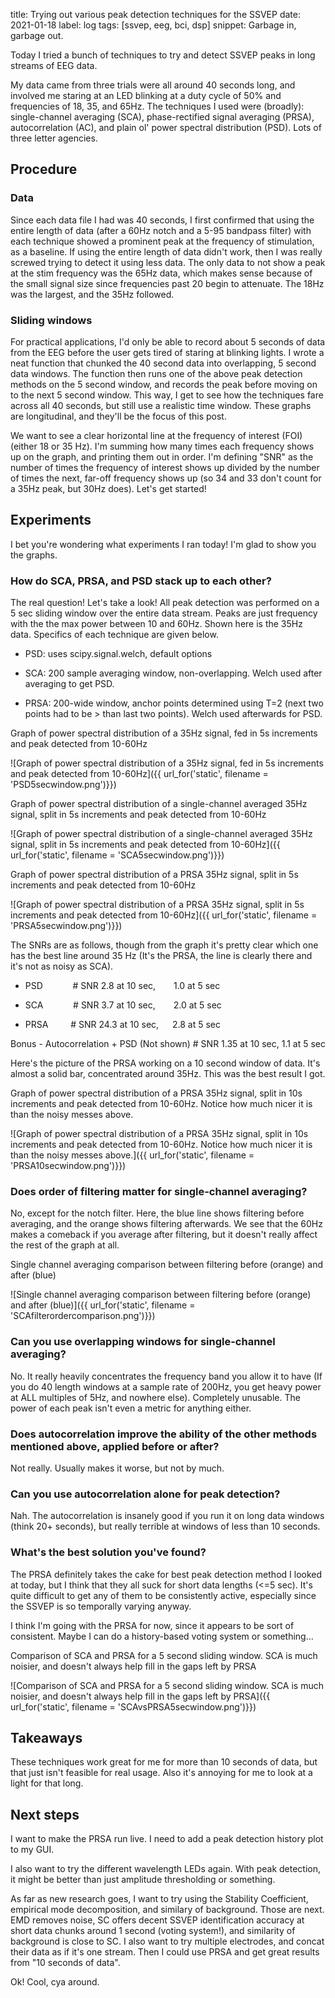 title: Trying out various peak detection techniques for the SSVEP
date: 2021-01-18
label: log
tags: [ssvep, eeg, bci, dsp]
snippet: Garbage in, garbage out. 

Today I tried a bunch of techniques to try and detect SSVEP peaks in long streams of EEG data. 

My data came from three trials were all around 40 seconds long, and involved me staring at an LED blinking at a duty cycle of 50% and frequencies of 18, 35, and 65Hz. The techniques I used were (broadly): single-channel averaging (SCA), phase-rectified signal averaging (PRSA), autocorrelation (AC), and plain ol' power spectral distribution (PSD). Lots of three letter agencies. 


## Procedure
### Data
Since each data file I had was 40 seconds, I first confirmed that using the entire length of data (after a 60Hz notch and a 5-95 bandpass filter) with each technique showed a prominent peak at the frequency of stimulation, as a baseline. If using the entire length of data didn't work, then I was really screwed trying to detect it using less data. The only data to not show a peak at the stim frequency was the 65Hz data, which makes sense because of the small signal size since frequencies past 20 begin to attenuate. The 18Hz was the largest, and the 35Hz followed.

### Sliding windows
For practical applications, I'd only be able to record about 5 seconds of data from the EEG before the user gets tired of staring at blinking lights. I wrote a neat function that chunked the 40 second data into overlapping, 5 second data windows. The function then runs one of the above peak detection methods on the 5 second window, and records the peak before moving on to the next 5 second window. This way, I get to see how the techniques fare across all 40 seconds, but still use a realistic time window. These graphs are longitudinal, and they'll be the focus of this post. 

We want to see a clear horizontal line at the frequency of interest (FOI) (either 18 or 35 Hz). I'm summing how many times each frequency shows up on the graph, and printing them out in order. I'm defining "SNR" as the number of times the frequency of interest shows up divided by the number of times the next, far-off frequency shows up (so 34 and 33 don't count for a 35Hz peak, but 30Hz does). Let's get started!

## Experiments
I bet you're wondering what experiments I ran today! I'm glad to show you the graphs. 

### How do SCA, PRSA, and PSD stack up to each other?
The real question! Let's take a look! All peak detection was performed on a 5 sec sliding window over the entire data stream. Peaks are just frequency with the the max power between 10 and 60Hz. Shown here is the 35Hz data. Specifics of each technique are given below.

- PSD: uses scipy.signal.welch, default options

- SCA: 200 sample averaging window, non-overlapping. Welch used after averaging to get PSD.

- PRSA: 200-wide window, anchor points determined using T=2 (next two points had to be > than last two points). Welch used afterwards for PSD. 


<p class="caption">Graph of power spectral distribution of a 35Hz signal, fed in 5s increments and peak detected from 10-60Hz</p>
![Graph of power spectral distribution of a 35Hz signal, fed in 5s increments and peak detected from 10-60Hz]({{ url_for('static', filename = 'PSD5secwindow.png')}})

<p class="caption">Graph of power spectral distribution of a single-channel averaged 35Hz signal, split in 5s increments and peak detected from 10-60Hz</p>
![Graph of power spectral distribution of a single-channel averaged 35Hz signal, split in 5s increments and peak detected from 10-60Hz]({{ url_for('static', filename = 'SCA5secwindow.png')}})

<p class="caption">Graph of power spectral distribution of a PRSA 35Hz signal, split in 5s increments and peak detected from 10-60Hz</p>
![Graph of power spectral distribution of a PRSA 35Hz signal, split in 5s increments and peak detected from 10-60Hz]({{ url_for('static', filename = 'PRSA5secwindow.png')}})

The SNRs are as follows, though from the graph it's pretty clear which one has the best line around 35 Hz (It's the PRSA, the line is clearly there and it's not as noisy as SCA).

- PSD              &emsp;&emsp;&nbsp;&nbsp;&nbsp;          # SNR 2.8 at 10 sec, &ensp;&emsp;  1.0 at 5 sec

- SCA  &emsp;&emsp;&nbsp;&nbsp;&nbsp; # SNR 3.7 at 10 sec,  &ensp;&emsp; 2.0 at 5 sec

- PRSA      &emsp;&emsp;                 # SNR 24.3 at 10 sec, &emsp; 2.8 at 5 sec


Bonus - Autocorrelation + PSD (Not shown)      # SNR 1.35 at 10 sec, 1.1 at 5 sec

Here's the picture of the PRSA working on a 10 second window of data. It's almost a solid bar, concentrated around 35Hz. This was the best result I got.

<p class="caption">Graph of power spectral distribution of a PRSA 35Hz signal, split in 10s increments and peak detected from 10-60Hz. Notice how much nicer it is than the noisy messes above.</p>
![Graph of power spectral distribution of a PRSA 35Hz signal, split in 10s increments and peak detected from 10-60Hz. Notice how much nicer it is than the noisy messes above.]({{ url_for('static', filename = 'PRSA10secwindow.png')}})

### Does order of filtering matter for single-channel averaging?
No, except for the notch filter. Here, the blue line shows filtering before averaging, and the orange shows filtering afterwards. We see that the 60Hz makes a comeback if you average after filtering, but it doesn't really affect the rest of the graph at all. 

<p class="caption">Single channel averaging comparison between filtering before (orange) and after (blue)</p>
![Single channel averaging comparison between filtering before (orange) and after (blue)]({{ url_for('static', filename = 'SCAfilterordercomparison.png')}})

### Can you use overlapping windows for single-channel averaging?
No. It really heavily concentrates the frequency band you allow it to have (If you do 40 length windows at a sample rate of 200Hz, you get heavy power at ALL multiples of 5Hz, and nowhere else). Completely unusable. The power of each peak isn't even a metric for anything either. 

### Does autocorrelation improve the ability of the other methods mentioned above, applied before or after?
Not really. Usually makes it worse, but not by much. 

### Can you use autocorrelation alone for peak detection?
Nah. The autocorrelation is insanely good if you run it on long data windows (think 20+ seconds), but really terrible at windows of less than 10 seconds. 

### What's the best solution you've found?
The PRSA definitely takes the cake for best peak detection method I looked at today, but I think that they all suck for short data lengths (<=5 sec). It's quite difficult to get any of them to be consistently active, especially since the SSVEP is so temporally varying anyway. 

I think I'm going with the PRSA for now, since it appears to be sort of consistent. Maybe I can do a history-based voting system or something...

<p class="caption">Comparison of SCA and PRSA for a 5 second sliding window. SCA is much noisier, and doesn't always help fill in the gaps left by PRSA</p>
![Comparison of SCA and PRSA for a 5 second sliding window. SCA is much noisier, and doesn't always help fill in the gaps left by PRSA]({{ url_for('static', filename = 'SCAvsPRSA5secwindow.png')}})

## Takeaways
These techniques work great for me for more than 10 seconds of data, but that just isn't feasible for real usage. Also it's annoying for me to look at a light for that long. 

## Next steps
I want to make the PRSA run live. I need to add a peak detection history plot to my GUI.

I also want to try the different wavelength LEDs again. With peak detection, it might be better than just amplitude thresholding or something.

As far as new research goes, I want to try using the Stability Coefficient, empirical mode decomposition, and similary of background. Those are next. EMD removes noise, SC offers decent SSVEP identification accuracy at short data chunks around 1 second (voting system!), and similarity of background is close to SC. I also want to try multiple electrodes, and concat their data as if it's one stream. Then I could use PRSA and get great results from "10 seconds of data". 

Ok! Cool, cya around.